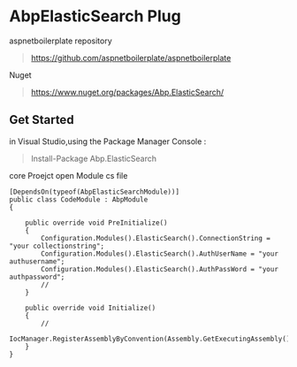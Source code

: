 # AbpElasticSearch Plug
aspnetboilerplate repository
> https://github.com/aspnetboilerplate/aspnetboilerplate

Nuget
> https://www.nuget.org/packages/Abp.ElasticSearch/


## Get Started 
in Visual Studio,using the Package Manager Console :
> Install-Package Abp.ElasticSearch

core Proejct open Module cs file

    [DependsOn(typeof(AbpElasticSearchModule))]
    public class CodeModule : AbpModule
    {

        public override void PreInitialize()
        {
            Configuration.Modules().ElasticSearch().ConnectionString = "your collectionstring";
            Configuration.Modules().ElasticSearch().AuthUserName = "your authusername";
            Configuration.Modules().ElasticSearch().AuthPassWord = "your authpassword";
            //
        }

        public override void Initialize()
        {
            // 
            IocManager.RegisterAssemblyByConvention(Assembly.GetExecutingAssembly());
        }
    }
 
